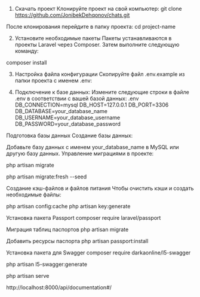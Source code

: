 1. Скачать проект
Клонируйте проект на свой компьютер:
git clone https://github.com/JonibekDehqonov/chats.git



После клонирования перейдите в папку проекта:
cd project-name

2. Установите необходимые пакеты
Пакеты устанавливаются в проекты Laravel через Composer. Затем выполните следующую команду:

composer install

3. Настройка файла конфигурации
Скопируйте файл .env.example из папки проекта с именем .env:

4. Подключение к базе данных: Измените следующие строки в файле .env в соответствии с вашей базой данных:
.env
DB_CONNECTION=mysql
DB_HOST=127.0.0.1
DB_PORT=3306
DB_DATABASE=your_database_name
DB_USERNAME=your_database_username
DB_PASSWORD=your_database_password

Подготовка базы данных
Создание базы данных:

Добавьте базу данных с именем your_database_name в MySQL или другую базу данных.
Управление миграциями в проекте:

php artisan migrate

php artisan migrate:fresh  --seed

Создание кэш-файлов и файлов питания
Чтобы очистить кэши и создать необходимые файлы:

php artisan config:cache
php artisan key:generate

Установка пакета Passport
composer require laravel/passport

Миграция таблиц паспортов
php artisan migrate

Добавить ресурсы паспорта
php artisan passport:install


Установка пакета для Swagger
composer require darkaonline/l5-swagger

php artisan l5-swagger:generate

php artisan serve

http://localhost:8000/api/documentation#/
